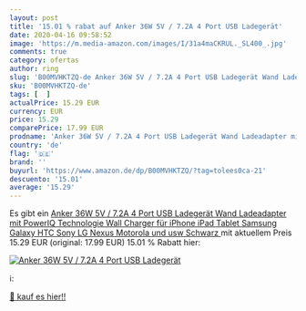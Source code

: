 ```yaml
---
layout: post
title: '15.01 % rabat auf Anker 36W 5V / 7.2A 4 Port USB Ladegerät'
date: 2020-04-16 09:58:52
image: 'https://m.media-amazon.com/images/I/31a4maCKRUL._SL400_.jpg'
comments: true
category: ofertas
author: ring
slug: 'B00MVHKTZQ-de Anker 36W 5V / 7.2A 4 Port USB Ladegerät Wand Ladeadapter...'
sku: 'B00MVHKTZQ-de'
tags: [  ]
actualPrice: 15.29 EUR
currency: EUR
price: 15.29
comparePrice: 17.99 EUR
prodname: 'Anker 36W 5V / 7.2A 4 Port USB Ladegerät Wand Ladeadapter mit PowerIQ Technologie Wall Charger für iPhone iPad Tablet Samsung Galaxy  HTC  Sony  LG  Nexus Motorola und usw  Schwarz '
country: 'de'
flag: '🇩🇪'
brand: ''
buyurl: 'https://www.amazon.de/dp/B00MVHKTZQ/?tag=tolees0ca-21'
descuento: '15.01'
average: '15.29'
---
```


Es gibt ein [Anker 36W 5V / 7.2A 4 Port USB Ladegerät Wand Ladeadapter mit PowerIQ Technologie Wall Charger für iPhone iPad Tablet Samsung Galaxy  HTC  Sony  LG  Nexus Motorola und usw  Schwarz ](https://www.amazon.de/dp/B00MVHKTZQ/?tag=tolees0ca-21) mit aktuellem Preis 15.29 EUR (original: 17.99 EUR) 15.01 % Rabatt hier:

[![Anker 36W 5V / 7.2A 4 Port USB Ladegerät](https://m.media-amazon.com/images/I/31a4maCKRUL._SL400_.jpg)](https://www.amazon.de/dp/B00MVHKTZQ/?tag=tolees0ca-21)

ℹ️:


[🛒 kauf es hier!!](https://www.amazon.de/dp/B00MVHKTZQ/?tag=tolees0ca-21)
